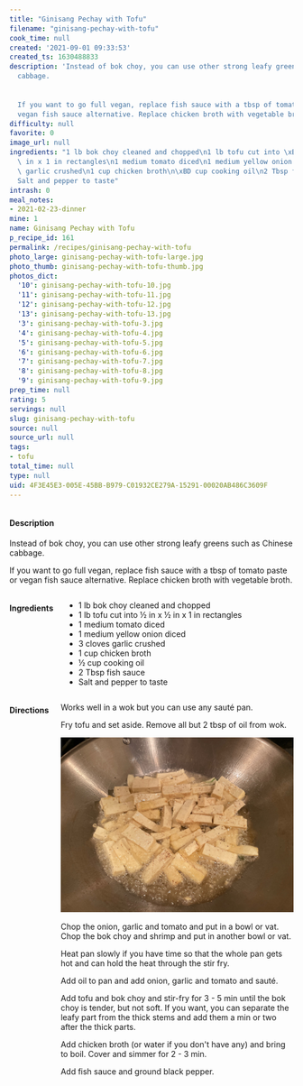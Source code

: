 ```yaml
---
title: "Ginisang Pechay with Tofu"
filename: "ginisang-pechay-with-tofu"
cook_time: null
created: '2021-09-01 09:33:53'
created_ts: 1630488833
description: 'Instead of bok choy, you can use other strong leafy greens such as Chinese
  cabbage.


  If you want to go full vegan, replace fish sauce with a tbsp of tomato paste or
  vegan fish sauce alternative. Replace chicken broth with vegetable broth.'
difficulty: null
favorite: 0
image_url: null
ingredients: "1 lb bok choy cleaned and chopped\n1 lb tofu cut into \xBD in x \xBD\
  \ in x 1 in rectangles\n1 medium tomato diced\n1 medium yellow onion diced\n3 cloves\
  \ garlic crushed\n1 cup chicken broth\n\xBD cup cooking oil\n2 Tbsp fish sauce\n\
  Salt and pepper to taste"
intrash: 0
meal_notes:
- 2021-02-23-dinner
mine: 1
name: Ginisang Pechay with Tofu
p_recipe_id: 161
permalink: /recipes/ginisang-pechay-with-tofu
photo_large: ginisang-pechay-with-tofu-large.jpg
photo_thumb: ginisang-pechay-with-tofu-thumb.jpg
photos_dict:
  '10': ginisang-pechay-with-tofu-10.jpg
  '11': ginisang-pechay-with-tofu-11.jpg
  '12': ginisang-pechay-with-tofu-12.jpg
  '13': ginisang-pechay-with-tofu-13.jpg
  '3': ginisang-pechay-with-tofu-3.jpg
  '4': ginisang-pechay-with-tofu-4.jpg
  '5': ginisang-pechay-with-tofu-5.jpg
  '6': ginisang-pechay-with-tofu-6.jpg
  '7': ginisang-pechay-with-tofu-7.jpg
  '8': ginisang-pechay-with-tofu-8.jpg
  '9': ginisang-pechay-with-tofu-9.jpg
prep_time: null
rating: 5
servings: null
slug: ginisang-pechay-with-tofu
source: null
source_url: null
tags:
- tofu
total_time: null
type: null
uid: 4F3E45E3-005E-45BB-B979-C01932CE279A-15291-00020AB486C3609F
---
```

<div class="columns large-7 small-12" id="writeup">		<div id="description"><h4>Description</h4>
<div class="box box-description content"><p>Instead of bok choy, you can use other strong leafy greens such as Chinese cabbage.</p>
<p>If you want to go full vegan, replace fish sauce with a tbsp of tomato paste or vegan fish sauce alternative. Replace chicken broth with vegetable broth.</p>
</div></div>	</div><!-- #writeup -->
</div><!-- #row-one -->
<div class="row" id="row-two">	<div class="columns large-4 small-12" id="ingredients"><h4>Ingredients</h4><div class="box box-ingredients content"><ul>
<li>1 lb bok choy cleaned and chopped</li>
<li>1 lb tofu cut into ½ in x ½ in x 1 in rectangles</li>
<li>1 medium tomato diced</li>
<li>1 medium yellow onion diced</li>
<li>3 cloves garlic crushed</li>
<li>1 cup chicken broth</li>
<li>½ cup cooking oil</li>
<li>2 Tbsp fish sauce</li>
<li>Salt and pepper to taste</li>
</ul>
</div>	</div>	<div class="columns large-6 small-12" id="directions"><h4>Directions</h4><div class="box box-directions content"><p>Works well in a wok but you can use any sauté pan.</p>
<p>Fry tofu and set aside. Remove all but 2 tbsp of oil from wok.</p>
<p><img src="/images/recipes/ginisang-pechay-with-tofu-5.jpg" alt="5" /></p>
<p>Chop the onion, garlic and tomato and put in a bowl or vat. Chop the bok choy and shrimp and put in another bowl or vat.</p>
<p>Heat pan slowly if you have time so that the whole pan gets hot and can hold the heat through the stir fry.</p>
<p>Add oil to pan and add onion, garlic and tomato and sauté.</p>
<p>Add tofu and bok choy and stir-fry for 3 - 5 min until the bok choy is tender, but not soft. If you want, you can separate the leafy part from the thick stems and add them a min or two after the thick parts.</p>
<p>Add chicken broth (or water if you don't have any) and bring to boil. Cover and simmer for 2 - 3 min.</p>
<p>Add fish sauce and ground black pepper.</p>
</div>	</div>